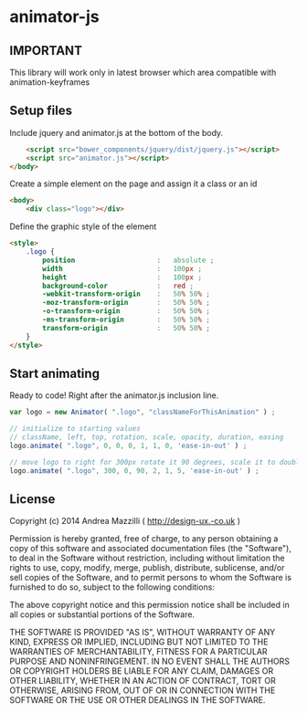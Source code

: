 
# animator-js



## IMPORTANT

This library will work only in latest browser which area compatible with animation-keyframes 


## Setup files

Include jquery and animator.js at the bottom of the body.

```html
    <script src="bower_components/jquery/dist/jquery.js"></script>
    <script src="animator.js"></script>
</body>
```

Create a simple element on the page and assign it a class or an id

```html
<body>
    <div class="logo"></div>
```

Define the graphic style of the element

```html
<style>
    .logo {
        position                    :   absolute ;
        width                       :   100px ;
        height                      :   100px ;
        background-color            :   red ;
        -webkit-transform-origin    :   50% 50% ;
        -moz-transform-origin       :   50% 50% ;
        -o-transform-origin         :   50% 50% ;
        -ms-transform-origin        :   50% 50% ;
        transform-origin            :   50% 50% ;
    }
</style>
```

## Start animating

Ready to code! Right after the animator.js inclusion line.

```js
var logo = new Animator( ".logo", "classNameForThisAnimation" ) ;

// initialize to starting values 
// className, left, top, rotation, scale, opacity, duration, easing
logo.animate( ".logo", 0, 0, 0, 1, 1, 0, 'ease-in-out' ) ; 

// move logo to right for 300px rotate it 90 degrees, scale it to double in 5 seconds. 
logo.animate( ".logo", 300, 0, 90, 2, 1, 5, 'ease-in-out' ) ; 
```




## License


Copyright (c) 2014 Andrea Mazzilli ( http://design-ux.-co.uk )

Permission is hereby granted, free of charge, to any person obtaining a copy
of this software and associated documentation files (the "Software"), to deal
in the Software without restriction, including without limitation the rights
to use, copy, modify, merge, publish, distribute, sublicense, and/or sell
copies of the Software, and to permit persons to whom the Software is
furnished to do so, subject to the following conditions:

The above copyright notice and this permission notice shall be included in
all copies or substantial portions of the Software.

THE SOFTWARE IS PROVIDED "AS IS", WITHOUT WARRANTY OF ANY KIND, EXPRESS OR
IMPLIED, INCLUDING BUT NOT LIMITED TO THE WARRANTIES OF MERCHANTABILITY,
FITNESS FOR A PARTICULAR PURPOSE AND NONINFRINGEMENT. IN NO EVENT SHALL THE
AUTHORS OR COPYRIGHT HOLDERS BE LIABLE FOR ANY CLAIM, DAMAGES OR OTHER
LIABILITY, WHETHER IN AN ACTION OF CONTRACT, TORT OR OTHERWISE, ARISING FROM,
OUT OF OR IN CONNECTION WITH THE SOFTWARE OR THE USE OR OTHER DEALINGS IN
THE SOFTWARE.

